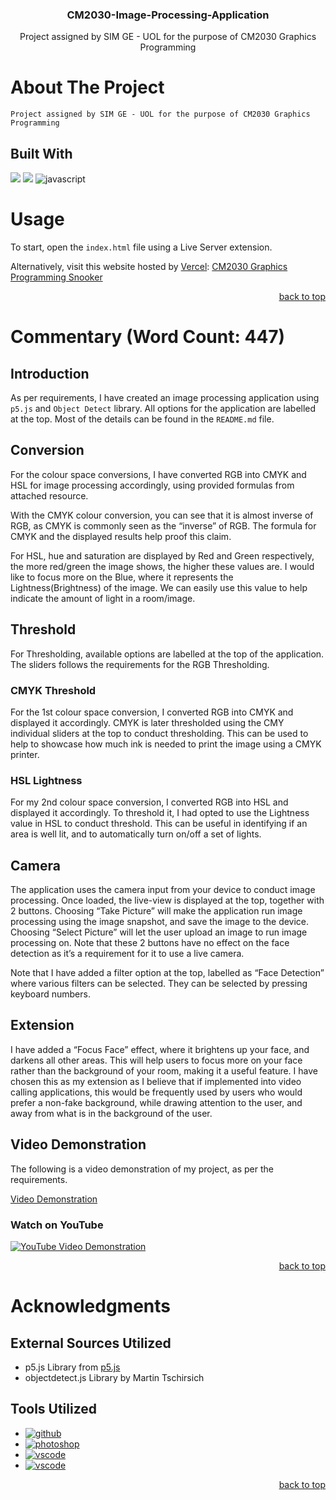 <div id="top" align="center">
  <h3 align="center">CM2030-Image-Processing-Application</h3>

  <p align="center">
    Project assigned by SIM GE - UOL for the purpose of CM2030 Graphics Programming 
  </p>
</div>

# About The Project
    Project assigned by SIM GE - UOL for the purpose of CM2030 Graphics Programming 

## Built With
<a href="https://p5js.org/"><img src="https://img.shields.io/badge/p5.js-e61e5b?style=for-the-badge&logo=p5.js&logoColor=f7f7f7"></a>
<a href=""><img src="https://img.shields.io/badge/object detect-72e896?style=for-the-badge&logo=objectdetect&logoColor=49525f"></a>
![javascript](https://img.shields.io/badge/JavaScript-F7DF1E?style=for-the-badge&logo=javascript&logoColor=000000)


# Usage
To start, open the `index.html` file using a Live Server extension.

Alternatively, visit this website hosted by [Vercel](https://vercel.com/): [CM2030 Graphics Programming Snooker](https://cm-2030-graphics-programming-snooker.vercel.app/)

<p align="right"><a href="#top">back to top</a></p>

# Commentary (Word Count: 447)
## Introduction

As per requirements, I have created an image processing application using `p5.js` and `Object Detect`  library. All options for the application are labelled at the top. Most of the details can be found in the `README.md` file. 

## Conversion

For the colour space conversions, I have converted RGB into CMYK and HSL for image processing accordingly, using provided formulas from attached resource. 

With the CMYK colour conversion, you can see that it is almost inverse of RGB, as CMYK is commonly seen as the “inverse” of RGB. The formula for CMYK and the displayed results help proof this claim. 

For HSL, hue and saturation are displayed by Red and Green respectively, the more red/green the image shows, the higher these values are. I would like to focus more on the Blue, where it represents the Lightness(Brightness) of the image. We can easily use this value to help indicate the amount of light in a room/image. 

## Threshold

For Thresholding, available options are labelled at the top of the application. The sliders follows the requirements for the RGB Thresholding. 

### CMYK Threshold

For the 1st colour space conversion, I converted RGB into CMYK and displayed it accordingly. CMYK is later thresholded using the CMY individual sliders at the top to conduct thresholding. This can be used to help to showcase how much ink is needed to print the image using a CMYK printer. 

### HSL Lightness

For my 2nd colour space conversion, I converted RGB into HSL and displayed it accordingly. To threshold it, I had opted to use the Lightness value in HSL to conduct threshold. This can be useful in identifying if an area is well lit, and to automatically turn on/off a set of lights. 

## Camera

The application uses the camera input from your device to conduct image processing. Once loaded, the live-view is displayed at the top, together with 2 buttons. Choosing “Take Picture” will make the application run image processing using the image snapshot, and save the image to the device. Choosing “Select Picture” will let the user upload an image to run image processing on. Note that these 2 buttons have no effect on the face detection as it’s a requirement for it to use a live camera.

Note that I have added a filter option at the top, labelled as “Face Detection” where various filters can be selected. They can be selected by pressing keyboard numbers. 

## Extension

I have added a “Focus Face” effect, where it brightens up your face, and darkens all other areas. This will help users to focus more on your face rather than the background of your room, making it a useful feature. I have chosen this as my extension as I believe that if implemented into video calling applications, this would be frequently used by users who would prefer a non-fake background, while drawing attention to the user, and away from what is in the background of the user.

## Video Demonstration
The following is a video demonstration of my project, as per the requirements.

[Video Demonstration](./docs/Video%20Demonstration.mp4)

### Watch on YouTube
[![YouTube Video Demonstration](http://img.youtube.com/vi/Gbv4HchGpK0/0.jpg)](http://www.youtube.com/watch?v=Gbv4HchGpK0 "CM2030 Snooker")

<p align="right"><a href="#top">back to top</a></p>

# Acknowledgments
## External Sources Utilized
- p5.js Library from [p5.js](https://p5js.org/)
- objectdetect.js Library by Martin Tschirsich

## Tools Utilized
- <a href="https://github.com/"><img src="https://img.shields.io/badge/GitHub-black?style=for-the-badge&logo=github&logoColor=white" alt="github"></a>
- <a href="https://www.adobe.com/sg/products/photoshop.html"><img src="https://img.shields.io/badge/Photoshop-001d34?style=for-the-badge&logo=photoshop&logoColor=2fa3f7" alt="photoshop"></a>
- <a href="https://code.visualstudio.com/"><img src="https://img.shields.io/badge/Visual Studio Code-218bd3?style=for-the-badge&logo=visualstudio&logoColor=white" alt="vscode"></a>
- <a href="https://marketplace.visualstudio.com/items?itemName=ritwickdey.LiveServer"><img src="https://img.shields.io/badge/Live Server-41205f?style=for-the-badge&logo=liveserver&logoColor=white" alt="vscode"></a>

<p align="right"><a href="#top">back to top</a></p>
